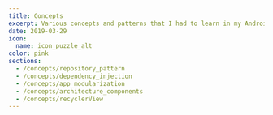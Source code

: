 ```yaml
---
title: Concepts
excerpt: Various concepts and patterns that I had to learn in my Android journey.
date: 2019-03-29
icon:
  name: icon_puzzle_alt
color: pink
sections:
  - /concepts/repository_pattern
  - /concepts/dependency_injection
  - /concepts/app_modularization
  - /concepts/architecture_components
  - /concepts/recyclerView
---
```

